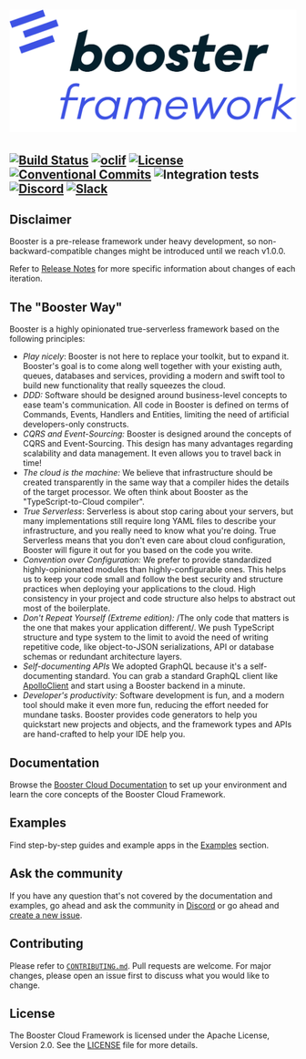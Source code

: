 # ![Booster logo](docs/img/booster-logo.png)

[![Build Status](https://img.shields.io/endpoint.svg?url=https%3A%2F%2Factions-badge.atrox.dev%2Fboostercloud%2Fbooster%2Fbadge&style=flat)](https://actions-badge.atrox.dev/boostercloud/booster/goto)
[![oclif](https://img.shields.io/badge/cli-oclif-brightgreen.svg)](https://oclif.io)
[![License](https://img.shields.io/npm/l/@boostercloud/cli)](https://github.com/boostercloud/booster/blob/master/package.json)
[![Conventional Commits](https://img.shields.io/badge/Conventional%20Commits-1.0.0-yellow.svg)](https://conventionalcommits.org)
![Integration tests](https://github.com/boostercloud/booster/workflows/Integration%20tests/badge.svg)
[![Discord](https://img.shields.io/discord/763753198388510780.svg?label=&logo=discord&logoColor=ffffff&color=7389D8&labelColor=6A7EC2)](https://discord.gg/bDY8MKx)
[![Slack](https://img.shields.io/badge/chat%20with%20us-slack-orange)](https://join.slack.com/t/booster-cloud/shared_invite/zt-i2e4tjxe-Du9vGoCIdgbSsTNoRGt5ew)
---

## Disclaimer

Booster is a pre-release framework under heavy development, so non-backward-compatible changes might be introduced until we reach v1.0.0.

Refer to [Release Notes](https://github.com/boostercloud/booster/releases) for more specific information about changes of each iteration.

## The "Booster Way"

Booster is a highly opinionated true-serverless framework based on the following principles:

* *Play nicely*: Booster is not here to replace your toolkit, but to expand it. Booster's goal is to come along well together with your existing auth, queues, databases and services, providing a modern and swift tool to build new functionality that really squeezes the cloud.
* *DDD:* Software should be designed around business-level concepts to ease team's communication. All code in Booster is defined on terms of Commands, Events, Handlers and Entities, limiting the need of artificial developers-only constructs.
* *CQRS and Event-Sourcing:* Booster is designed around the concepts of CQRS and Event-Sourcing. This design has many advantages regarding scalability and data management. It even allows you to travel back in time!
* *The cloud is the machine:* We believe that infrastructure should be created transparently in the same way that a compiler hides the details of the target processor. We often think about Booster as the "TypeScript-to-Cloud compiler".
* *True Serverless*: Serverless is about stop caring about your servers, but many implementations still require long YAML files to describe your infrastructure, and you really need to know what you're doing. True Serverless means that you don't even care about cloud configuration, Booster will figure it out for you based on the code you write.
* *Convention over Configuration:* We prefer to provide  standardized highly-opinionated modules than highly-configurable ones. This helps us to keep your code small and follow the best security and structure practices when deploying your applications to the cloud. High consistency in your project and code structure also helps to abstract out most of the boilerplate.
* *Don't Repeat Yourself (Extreme edition):* /The only code that matters is the one that makes your application different/. We push TypeScript structure and type system to the limit to avoid the need of writing repetitive code, like object-to-JSON serializations, API or database schemas or redundant architecture layers. 
* *Self-documenting APIs* We adopted GraphQL because it's a self-documenting standard. You can grab a standard GraphQL client like [ApolloClient](https://github.com/apollographql/apollo-client) and start using a Booster backend in a minute.
* *Developer's productivity:* Software development is fun, and a modern tool should make it even more fun, reducing the effort needed for mundane tasks. Booster provides code generators to help you quickstart new projects and objects, and the framework types and APIs are hand-crafted to help your IDE help you.

## Documentation

Browse the [Booster Cloud Documentation](https://boostercloud.github.io/docs) to set up your environment and learn the core concepts of the Booster Cloud Framework.

## Examples

Find step-by-step guides and example apps in the [Examples](docs/examples) section.

## Ask the community

If you have any question that's not covered by the documentation and examples, go ahead and ask the community in [Discord](https://discord.gg/k7b4B8CDtT)
or go ahead and [create a new issue](https://github.com/boostercloud/booster/issues/new).

## Contributing

Please refer to [`CONTRIBUTING.md`](CONTRIBUTING.md). Pull requests are welcome. For major changes, please
open an issue first to discuss what you would like to change.

## License

The Booster Cloud Framework is licensed under the Apache License, Version 2.0. See the [LICENSE](LICENSE) file for more details.
